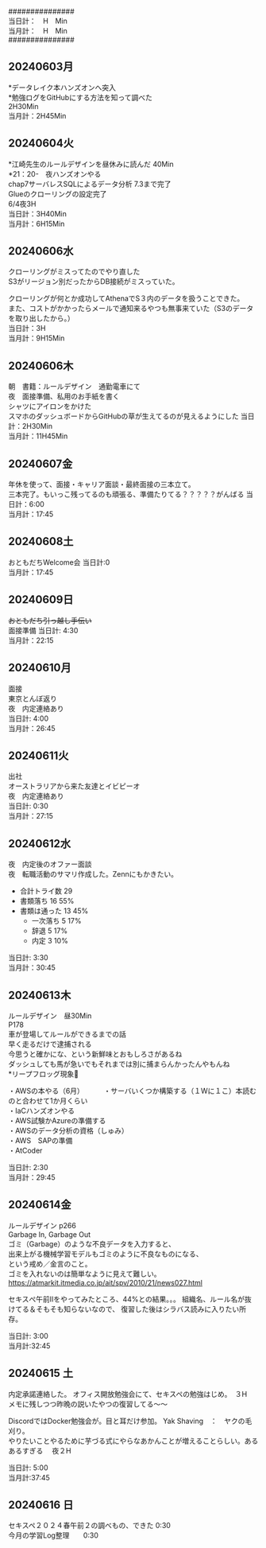 ###############    
当日計：　H　Min  
当月計：　H　Min    
###############    

## 20240603月
*データレイク本ハンズオンへ突入  
*勉強ログをGitHubにする方法を知って調べた  
2H30Min  
当月計：2H45Min  

## 20240604火  
*江崎先生のルールデザインを昼休みに読んだ  40Min  
*21：20-　夜ハンズオンやる   
chap7サーバレスSQLによるデータ分析 7.3まで完了  
Glueのクローリングの設定完了  
6/4夜3H  
当日計：3H40Min  
当月計：6H15Min

## 20240606水
クローリングがミスってたのでやり直した  
S3がリージョン別だったからDB接続がミスっていた。  

クローリングが何とか成功してAthenaでS３内のデータを扱うことできた。  
また、コストがかかったらメールで通知来るやつも無事来ていた（S3のデータを取り出したから。）   
当日計：3H  
当月計：9H15Min  
  
## 20240606木
朝　書籍：ルールデザイン　通勤電車にて    
夜　面接準備、私用のお手紙を書く  
シャツにアイロンをかけた  
スマホのダッシュボードからGitHubの草が生えてるのが見えるようにした
当日計：2H30Min  
当月計：11H45Min    
## 20240607金
年休を使って、面接・キャリア面談・最終面接の三本立て。  
三本完了。もいっこ残ってるのも頑張る、準備たりてる？？？？？がんばる
当日計：6:00  
当月計：17:45    
## 20240608土
おともだちWelcome会
当日計:0  
当月計：17:45    
## 20240609日
~~おともだち引っ越し手伝い~~  
面接準備
当日計: 4:30  
当月計：22:15    

## 20240610月
面接  
東京とんぼ返り  
夜　内定連絡あり    
当日計: 4:00  
当月計：26:45    

## 20240611火
出社    
オーストラリアから来た友達とイビピーオ  
夜　内定連絡あり    
当日計: 0:30  
当月計：27:15  
## 20240612水
夜　内定後のオファー面談    
夜　転職活動のサマリ作成した。Zennにもかきたい。

- 合計トライ数	29	
- 書類落ち	16	55%  
- 書類は通った	13	45%
  -   一次落ち	5	17%
  -   辞退	5	17%
  -   内定	3	10%  

当日計: 3:30  
当月計：30:45  

## 20240613木
ルールデザイン　昼30Min  
P178  
車が登場してルールができるまでの話  
早く走るだけで逮捕される  
今思うと確かにな、という新鮮味とおもしろさがあるね  
ダッシュしても馬が急いでもそれまでは別に捕まらんかったんやもんね  
*リープフロッグ現象🐸  

・AWSの本やる（6月）  　 　
・サーバいくつか構築する（１Wに１こ）本読むのと合わせて1か月くらい　　  
・IaCハンズオンやる　　  
・AWS試験かAzureの準備する　　  
・AWSのデータ分析の資格（しゅみ）　　  
・AWS　SAPの準備　　  
・AtCoder　  　

当日計: 2:30  
当月計：29:45  

## 20240614金  
ルールデザイン p266  
Garbage In, Garbage Out  
ゴミ（Garbage）のような不良データを入力すると、  
出来上がる機械学習モデルもゴミのように不良なものになる、  
という戒め／金言のこと。  
ゴミを入れないのは簡単なように見えて難しい。  
https://atmarkit.itmedia.co.jp/ait/spv/2010/21/news027.html

セキスぺ午前Ⅱをやってみたところ、44%との結果。。。
組織名、ルール名が抜けてる＆そもそも知らないなので、
復習した後はシラバス読みに入りたい所存。

当日計: 3:00  
当月計:32:45  

## 20240615 土
内定承諾連絡した。
オフィス開放勉強会にて、セキスペの勉強はじめ。　３H  
メモに残しつつ昨晩の説いたやつの復習してる～～

DiscordではDocker勉強会が。目と耳だけ参加。
Yak Shaving　：　ヤクの毛刈り。  
やりたいことやるために芋づる式にやらなあかんことが増えることらしい。あるあるすぎる　
夜２H

当日計: 5:00  
当月計:37:45  

## 20240616 日
セキスペ２０２４春午前２の調べもの、できた 0:30  
今月の学習Log整理　　0:30
